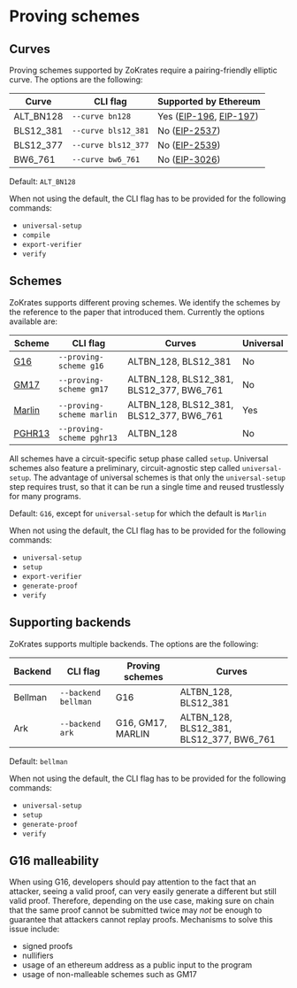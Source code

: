 # Proving schemes

## Curves

Proving schemes supported by ZoKrates require a pairing-friendly elliptic curve. The options are the following:

| Curve | CLI flag | Supported by Ethereum |
| ----- | -------- | --------------------- |
| ALT_BN128 | `--curve bn128` | Yes ([EIP-196](https://eips.ethereum.org/EIPS/eip-196), [EIP-197](https://eips.ethereum.org/EIPS/eip-197))  |
| BLS12_381 | `--curve bls12_381` | No ([EIP-2537](https://eips.ethereum.org/EIPS/eip-2537))|
| BLS12_377 | `--curve bls12_377` | No ([EIP-2539](https://eips.ethereum.org/EIPS/eip-2539))|
| BW6_761 | `--curve bw6_761` | No ([EIP-3026](https://eips.ethereum.org/EIPS/eip-3026)) |

Default: `ALT_BN128`

When not using the default, the CLI flag has to be provided for the following commands:
- `universal-setup`
- `compile`
- `export-verifier`
- `verify`

## Schemes

ZoKrates supports different proving schemes. We identify the schemes by the reference to the paper that introduced them. Currently the options available are:

| Scheme | CLI flag | Curves                                   | Universal |
| ---- | -------- |------------------------------------------| ------------|
| [G16](https://eprint.iacr.org/2016/260) | `--proving-scheme g16` | ALTBN_128, BLS12_381                     | No |
| [GM17](https://eprint.iacr.org/2017/540) | `--proving-scheme gm17` | ALTBN_128, BLS12_381, BLS12_377, BW6_761 | No |
| [Marlin](https://eprint.iacr.org/2019/1047) | `--proving-scheme marlin` | ALTBN_128, BLS12_381, BLS12_377, BW6_761 | Yes |
| [PGHR13](https://eprint.iacr.org/2013/279) | `--proving-scheme pghr13` | ALTBN_128                                | No |

All schemes have a circuit-specific setup phase called `setup`. Universal schemes also feature a preliminary, circuit-agnostic step called `universal-setup`. The advantage of universal schemes is that only the `universal-setup` step requires trust, so that it can be run a single time and reused trustlessly for many programs.

Default: `G16`, except for `universal-setup` for which the default is `Marlin`

When not using the default, the CLI flag has to be provided for the following commands:
- `universal-setup`
- `setup`
- `export-verifier`
- `generate-proof`
- `verify`

## Supporting backends

ZoKrates supports multiple backends. The options are the following:

| Backend | CLI flag | Proving schemes   | Curves                                   |
| ---- | -------- |-------------------|------------------------------------------|
| Bellman | `--backend bellman` | G16               | ALTBN_128, BLS12_381                     |
| Ark | `--backend ark` | G16, GM17, MARLIN | ALTBN_128, BLS12_381, BLS12_377, BW6_761 |

Default: `bellman`

When not using the default, the CLI flag has to be provided for the following commands:
- `universal-setup`
- `setup`
- `generate-proof`
- `verify`

## G16 malleability

When using G16, developers should pay attention to the fact that an attacker, seeing a valid proof, can very easily generate a different but still valid proof. Therefore, depending on the use case, making sure on chain that the same proof cannot be submitted twice may *not* be enough to guarantee that attackers cannot replay proofs. Mechanisms to solve this issue include:
- signed proofs
- nullifiers
- usage of an ethereum address as a public input to the program
- usage of non-malleable schemes such as GM17
